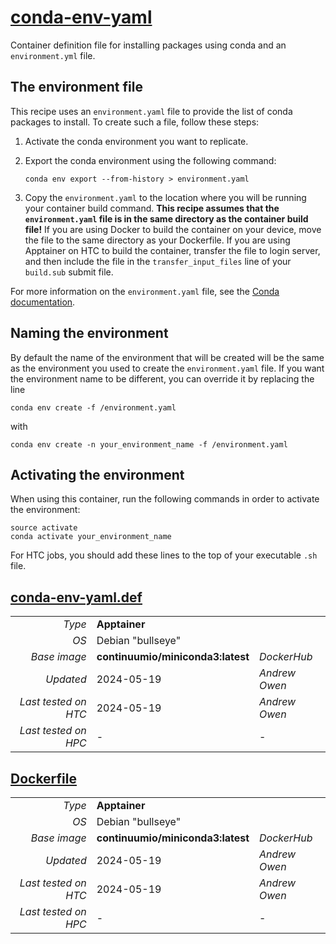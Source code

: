 # [conda-env-yaml](/software/Conda/conda-env-yaml)

Container definition file for installing packages using conda and an `environment.yml` file.

## The environment file

This recipe uses an `environment.yaml` file to provide the list of conda packages to install.
To create such a file, follow these steps:

1. Activate the conda environment you want to replicate.
2. Export the conda environment using the following command:

   ```
   conda env export --from-history > environment.yaml
   ```

3. Copy the `environment.yaml` to the location where you will be running your container build command.
   **This recipe assumes that the `environment.yaml` file is in the same directory as the container build file!**
   If you are using Docker to build the container on your device, move the file to the same directory as your Dockerfile.
   If you are using Apptainer on HTC to build the container, transfer the file to login server, and then include the file in
   the `transfer_input_files` line of your `build.sub` submit file.

For more information on the `environment.yaml` file, see the [Conda documentation](https://conda.io/projects/conda/en/latest/user-guide/tasks/manage-environments.html#exporting-an-environment-file-across-platforms).

## Naming the environment

By default the name of the environment that will be created will be the same as the environment you used to create the `environment.yaml` file.
If you want the environment name to be different, you can override it by replacing the line

```
conda env create -f /environment.yaml
```

with 

```
conda env create -n your_environment_name -f /environment.yaml
```

## Activating the environment

When using this container, run the following commands in order to activate the environment:

```
source activate
conda activate your_environment_name
```

For HTC jobs, you should add these lines to the top of your executable `.sh` file.

## [conda-env-yaml.def](conda-env-yaml.def)

| | | |
| ---: | :--- | :--- |
| *Type* | **Apptainer** | |
| *OS* | Debian "bullseye" | |
| *Base image* | **continuumio/miniconda3:latest** | *DockerHub* |
| *Updated* | 2024-05-19 | *Andrew Owen* |
| *Last tested on HTC* | 2024-05-19 | *Andrew Owen* |
| *Last tested on HPC* | - | - |

## [Dockerfile](Dockerfile)

| | | |
| ---: | :--- | :--- |
| *Type* | **Apptainer** | |
| *OS* | Debian "bullseye" | |
| *Base image* | **continuumio/miniconda3:latest** | *DockerHub* |
| *Updated* | 2024-05-19 | *Andrew Owen* |
| *Last tested on HTC* | 2024-05-19 | *Andrew Owen* |
| *Last tested on HPC* | - | - |

